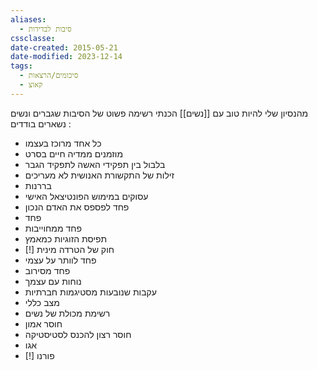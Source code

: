 ```yaml
---
aliases:
  - סיבות לבדידות
cssclasse: 
date-created: 2015-05-21
date-modified: 2023-12-14
tags:
  - סיכומים/הרצאות
  - קאוצ
---
```

מהנסיון שלי להיות טוב עם [[נשים]] הכנתי רשימה פשוט של הסיבות שגברים ונשים נשארים בודדים :

- כל אחד מרוכז בעצמו
- מוזמנים ממדיה חיים בסרט
- בלבול בין תפקידי האשה לתפקיד הגבר
- זילות של התקשורת האנושית לא מעריכים
- בררנות
- עסוקים במימוש הפונטיצאל האישי
- פחד לפספס את האדם הנכון
- פחד
- פחד ממחוייבות
- תפיסת הזוגיות כמאמץ
- [!] חוק של הטרדה מינית
- פחד לוותר על עצמי
- פחד מסירוב
- נוחות עם עצמך
- עקבות שנובעות מסטיגמות חברתיות
- מצב כללי
- רשימת מכולת של נשים
- חוסר אמון
- חוסר רצון להכנס לסטיסטיקה
- אגו
- [!] פורנו
